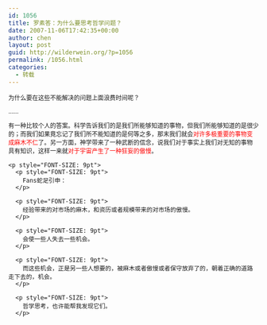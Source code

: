 ```yaml
---
id: 1056
title: 罗素答：为什么要思考哲学问题？
date: 2007-11-06T17:42:35+00:00
author: chen
layout: post
guid: http://wilderwein.org/?p=1056
permalink: /1056.html
categories:
  - 转载
---
```

<p style="FONT-SIZE: 9pt">
  为什么要在这些不能解决的问题上面浪费时间呢？
</p>

<p style="FONT-SIZE: 9pt">
  <p style="FONT-SIZE: 9pt">
    &#8230;&#8230;
  </p>
  
  <p style="FONT-SIZE: 9pt">
    <p style="FONT-SIZE: 9pt">
      有一种比较个人的答案。科学告诉我们的是我们所能够知道的事物，但我们所能够知道的是很少的；而我们如果竟忘记了我们所不能知道的是何等之多，那末我们就会<span style="COLOR: red">对许多极重要的事物变成麻木不仁</span>了。另一方面，神学带来了一种武断的信念，说我们对于事实上我们对无知的事物具有知识，这样一来就<span style="COLOR: red">对于宇宙产生了一种狂妄的傲慢</span>。
    </p>
    
    <p style="FONT-SIZE: 9pt">
      <p style="FONT-SIZE: 9pt">
        Fans蛇足引申：
      </p>
      
      <p style="FONT-SIZE: 9pt">
        经验带来的对市场的麻木，和资历或者规模带来的对市场的傲慢。
      </p>
      
      <p style="FONT-SIZE: 9pt">
        会使一些人失去一些机会。
      </p>
      
      <p style="FONT-SIZE: 9pt">
        而这些机会，正是另一些人想要的，被麻木或者傲慢或者保守放弃了的，朝着正确的道路走下去的，机会。
      </p>
      
      <p style="FONT-SIZE: 9pt">
        哲学思考，也许能帮我发现它们。
      </p>